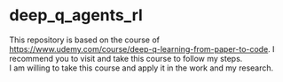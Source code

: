 # deep_q_agents_rl
This repository is based on the course of https://www.udemy.com/course/deep-q-learning-from-paper-to-code. I recommend you to visit and take this course to follow my steps. 
</br> 
I am willing to take this course and apply it in the work and my research. 
